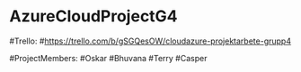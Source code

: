 # AzureCloudProjectG4


#Trello:
#https://trello.com/b/gSGQesOW/cloudazure-projektarbete-grupp4



#ProjectMembers:
#Oskar
#Bhuvana
#Terry
#Casper
